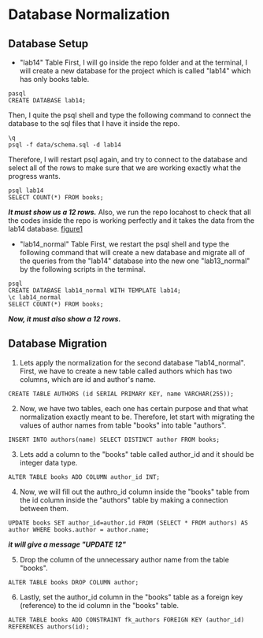 # Database Normalization

## Database Setup
- "lab14" Table
First, I will go inside the repo folder and at the terminal, I will create a new database for the project which is called "lab14" which has only books table.

```
pasql
CREATE DATABASE lab14;
```
Then, I quite the psql shell and type the following command to connect the database to the sql files that I have it inside the repo.

```
\q
psql -f data/schema.sql -d lab14
```
Therefore, I will restart psql again, and try to connect to the database and select all of the rows to make sure that we are working exactly what the progress wants.

```
psql lab14
SELECT COUNT(*) FROM books;
```
***It must show us a 12 rows.***
Also, we run the repo locahost to check that all the codes inside the repo is working perfectly and it takes the data from the lab14 database.
[figure1]()

- "lab14_normal" Table
First, we restart the psql shell and type the following command that will create a new database and migrate all of the queries from the "lab14" database into the new one "lab13_normal" by the following scripts in the terminal.

```
psql
CREATE DATABASE lab14_normal WITH TEMPLATE lab14;
\c lab14_normal
SELECT COUNT(*) FROM books;
```
***Now, it must also show a 12 rows.***

## Database Migration
1. Lets apply the normalization for the second database "lab14_normal". First, we have to create a new table called authors which has two columns, which are id and author's name.
```
CREATE TABLE AUTHORS (id SERIAL PRIMARY KEY, name VARCHAR(255));
```

2. Now, we have two tables, each one has certain purpose and that what normalization exactly meant to be. Therefore, let start with migrating the values of author names from table "books" into table "authors".
```
INSERT INTO authors(name) SELECT DISTINCT author FROM books;
```

3. Lets add a column to the "books" table called author_id and it should be integer data type.
```
ALTER TABLE books ADD COLUMN author_id INT;
```

4. Now, we will fill out the authro_id column inside the "books" table from the id column inside the "authors" table by making a connection between them.
```
UPDATE books SET author_id=author.id FROM (SELECT * FROM authors) AS author WHERE books.author = author.name;
```
***it will give a message "UPDATE 12"***

5. Drop the column of the unnecessary author name from the table "books".
```
ALTER TABLE books DROP COLUMN author;
```

6. Lastly, set the author_id column in the "books" table as a foreign key (reference) to the id column in the "books" table.
```
ALTER TABLE books ADD CONSTRAINT fk_authors FOREIGN KEY (author_id) REFERENCES authors(id);
```